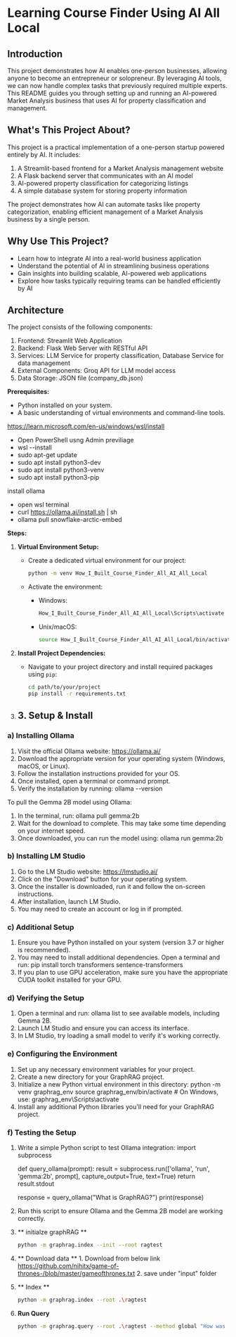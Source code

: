 # Learning Course Finder Using AI All Local 

## Introduction

This project demonstrates how AI enables one-person businesses, allowing anyone to become an entrepreneur or solopreneur. By leveraging AI tools, we can now handle complex tasks that previously required multiple experts. This README guides you through setting up and running an AI-powered Market Analysis business that uses AI for property classification and management.

## What's This Project About?

This project is a practical implementation of a one-person startup powered entirely by AI. It includes:

1. A Streamlit-based frontend for a Market Analysis management website
2. A Flask backend server that communicates with an AI model
3. AI-powered property classification for categorizing listings
4. A simple database system for storing property information

The project demonstrates how AI can automate tasks like property categorization, enabling efficient management of a Market Analysis business by a single person.

## Why Use This Project?

- Learn how to integrate AI into a real-world business application
- Understand the potential of AI in streamlining business operations
- Gain insights into building scalable, AI-powered web applications
- Explore how tasks typically requiring teams can be handled efficiently by AI

## Architecture
  
The project consists of the following components:

1. Frontend: Streamlit Web Application
2. Backend: Flask Web Server with RESTful API
3. Services: LLM Service for property classification, Database Service for data management
4. External Components: Groq API for LLM model access
5. Data Storage: JSON file (company_db.json)

**Prerequisites:**
- Python installed on your system.
- A basic understanding of virtual environments and command-line tools.

https://learn.microsoft.com/en-us/windows/wsl/install
  - Open PowerShell usng Admin previliage 
  - wsl --install
  - sudo apt-get update
  - sudo apt install python3-dev 
  - sudo apt install python3-venv
  - sudo apt install python3-pip

install ollama
   - open wsl terminal
   - curl https://ollama.ai/install.sh | sh
   - ollama pull snowflake-arctic-embed

**Steps:**
1. **Virtual Environment Setup:**
   - Create a dedicated virtual environment for our project:
   
     ```bash
     python -m venv How_I_Built_Course_Finder_All_AI_All_Local
     ```
   - Activate the environment:
   
     - Windows:
       ```bash
       How_I_Built_Course_Finder_All_AI_All_Local\Scripts\activate
       ```
     - Unix/macOS:
       ```bash
       source How_I_Built_Course_Finder_All_AI_All_Local/bin/activate
       ```
2. **Install Project Dependencies:**

   - Navigate to your project directory and install required packages using `pip`:
   
     ```bash
     cd path/to/your/project
     pip install -r requirements.txt
     ```

3. ## 3. Setup & Install

### a) Installing Ollama

1. Visit the official Ollama website: https://ollama.ai/
2. Download the appropriate version for your operating system (Windows, macOS, or Linux).
3. Follow the installation instructions provided for your OS.
4. Once installed, open a terminal or command prompt.
5. Verify the installation by running:
   ollama --version

To pull the Gemma 2B model using Ollama:
1. In the terminal, run:
   ollama pull gemma:2b
2. Wait for the download to complete. This may take some time depending on your internet speed.
3. Once downloaded, you can run the model using:
   ollama run gemma:2b

### b) Installing LM Studio

1. Go to the LM Studio website: https://lmstudio.ai/
2. Click on the "Download" button for your operating system.
3. Once the installer is downloaded, run it and follow the on-screen instructions.
4. After installation, launch LM Studio.
5. You may need to create an account or log in if prompted.

### c) Additional Setup

1. Ensure you have Python installed on your system (version 3.7 or higher is recommended).
2. You may need to install additional dependencies. Open a terminal and run:
   pip install torch transformers sentence-transformers
3. If you plan to use GPU acceleration, make sure you have the appropriate CUDA toolkit installed for your GPU.

### d) Verifying the Setup

1. Open a terminal and run: ollama list to see available models, including Gemma 2B.
2. Launch LM Studio and ensure you can access its interface.
3. In LM Studio, try loading a small model to verify it's working correctly.

### e) Configuring the Environment

1. Set up any necessary environment variables for your project.
2. Create a new directory for your GraphRAG project.
3. Initialize a new Python virtual environment in this directory:
   python -m venv graphrag_env
   source graphrag_env/bin/activate  # On Windows, use: graphrag_env\Scripts\activate
4. Install any additional Python libraries you'll need for your GraphRAG project.

### f) Testing the Setup

1. Write a simple Python script to test Ollama integration:
   import subprocess

   def query_ollama(prompt):
       result = subprocess.run(['ollama', 'run', 'gemma:2b', prompt], capture_output=True, text=True)
       return result.stdout

   response = query_ollama("What is GraphRAG?")
   print(response)
2. Run this script to ensure Ollama and the Gemma 2B model are working correctly.
       

4.  ** initialze graphRAG **

    ```bash
    python -m graphrag.index --init --root ragtest
    ```
5. ** Download data **
        1. Download from below link
        https://github.com/nihitx/game-of-thrones-/blob/master/gameofthrones.txt 
        2. save under "input" folder

5. ** Index **

    ```bash
    python -m graphrag.index --root .\ragtest
    ```
5. **Run Query**

   ```bash   
   python -m graphrag.query --root .\ragtest --method global "How was impact of Lily action on villagers"
   
   ```  

